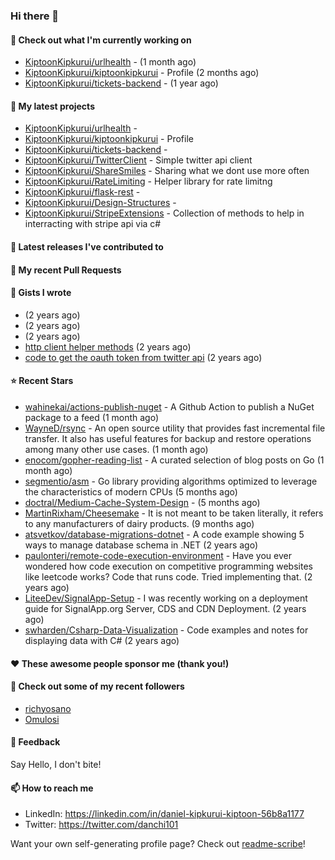 
### Hi there 👋

#### 👷 Check out what I'm currently working on

- [KiptoonKipkurui/urlhealth](https://github.com/KiptoonKipkurui/urlhealth) -  (1 month ago)
- [KiptoonKipkurui/kiptoonkipkurui](https://github.com/KiptoonKipkurui/kiptoonkipkurui) - Profile (2 months ago)
- [KiptoonKipkurui/tickets-backend](https://github.com/KiptoonKipkurui/tickets-backend) -  (1 year ago)

#### 🌱 My latest projects

- [KiptoonKipkurui/urlhealth](https://github.com/KiptoonKipkurui/urlhealth) - 
- [KiptoonKipkurui/kiptoonkipkurui](https://github.com/KiptoonKipkurui/kiptoonkipkurui) - Profile
- [KiptoonKipkurui/tickets-backend](https://github.com/KiptoonKipkurui/tickets-backend) - 
- [KiptoonKipkurui/TwitterClient](https://github.com/KiptoonKipkurui/TwitterClient) - Simple twitter api client
- [KiptoonKipkurui/ShareSmiles](https://github.com/KiptoonKipkurui/ShareSmiles) - Sharing what we dont use more often
- [KiptoonKipkurui/RateLimiting](https://github.com/KiptoonKipkurui/RateLimiting) - Helper library for rate limitng 
- [KiptoonKipkurui/flask-rest](https://github.com/KiptoonKipkurui/flask-rest) - 
- [KiptoonKipkurui/Design-Structures](https://github.com/KiptoonKipkurui/Design-Structures) - 
- [KiptoonKipkurui/StripeExtensions](https://github.com/KiptoonKipkurui/StripeExtensions) - Collection of methods to help in interracting with stripe api via c#

#### 🔭 Latest releases I've contributed to


#### 🔨 My recent Pull Requests



#### 📓 Gists I wrote

- [](https://gist.github.com/75f8e6859120ff76384203162ff71031) (2 years ago)
- [](https://gist.github.com/36d123dbcfae3aa16c9fa05d14b77e70) (2 years ago)
- [](https://gist.github.com/03aa6a9e4d1f6e83ffe6ce69bac8ade0) (2 years ago)
- [http client helper methods](https://gist.github.com/42b4af13921bcb86f7f2aa61d76dc5f3) (2 years ago)
- [code to get the oauth token from twitter api](https://gist.github.com/4f857e433d186cdd79501c0bd4bff8b9) (2 years ago)

#### ⭐ Recent Stars

- [wahinekai/actions-publish-nuget](https://github.com/wahinekai/actions-publish-nuget) - A Github Action to publish a NuGet package to a feed (1 month ago)
- [WayneD/rsync](https://github.com/WayneD/rsync) - An open source utility that provides fast incremental file transfer. It also has useful features for backup and restore operations among many other use cases. (1 month ago)
- [enocom/gopher-reading-list](https://github.com/enocom/gopher-reading-list) - A curated selection of blog posts on Go (1 month ago)
- [segmentio/asm](https://github.com/segmentio/asm) - Go library providing algorithms optimized to leverage the characteristics of modern CPUs (5 months ago)
- [doctral/Medium-Cache-System-Design](https://github.com/doctral/Medium-Cache-System-Design) -  (5 months ago)
- [MartinRixham/Cheesemake](https://github.com/MartinRixham/Cheesemake) - It is not meant to be taken literally, it refers to any manufacturers of dairy products. (9 months ago)
- [atsvetkov/database-migrations-dotnet](https://github.com/atsvetkov/database-migrations-dotnet) - A code example showing 5 ways to manage database schema in .NET (2 years ago)
- [paulonteri/remote-code-execution-environment](https://github.com/paulonteri/remote-code-execution-environment) - Have you ever wondered how code execution on competitive programming websites like leetcode works? Code that runs code. Tried implementing that. (2 years ago)
- [LiteeDev/SignalApp-Setup](https://github.com/LiteeDev/SignalApp-Setup) - I was recently working on a deployment guide for SignalApp.org Server, CDS and CDN Deployment. (2 years ago)
- [swharden/Csharp-Data-Visualization](https://github.com/swharden/Csharp-Data-Visualization) - Code examples and notes for displaying data with C# (2 years ago)

#### ❤️ These awesome people sponsor me (thank you!)


#### 👯 Check out some of my recent followers

- [richyosano](https://github.com/richyosano)
- [Omulosi](https://github.com/Omulosi)

#### 💬 Feedback

Say Hello, I don't bite!

#### 📫 How to reach me
- LinkedIn: https://linkedin.com/in/daniel-kipkurui-kiptoon-56b8a1177
- Twitter: https://twitter.com/danchi101


Want your own self-generating profile page? Check out [readme-scribe](https://github.com/muesli/readme-scribe)!
